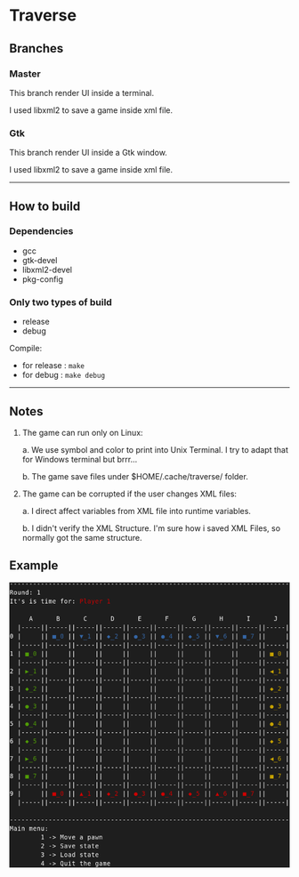 # Traverse

## Branches

### Master

This branch render UI inside a terminal.

I used libxml2 to save a game inside xml file.

### Gtk

This branch render UI inside a Gtk window.

I used libxml2 to save a game inside xml file.

---

## How to build

### Dependencies

- gcc
- gtk-devel
- libxml2-devel
- pkg-config

### Only two types of build

- release
- debug

Compile:

- for release : `make`
- for debug : `make debug`

---

## Notes

1. The game can run only on Linux:

    a. We use symbol and color to print into Unix Terminal. I try to adapt that for Windows terminal but brrr...

    b. The game save files under $HOME/.cache/traverse/ folder.

2. The game can be corrupted if the user changes XML files:

    a. I direct affect variables from XML file into runtime variables.

    b. I didn't verify the XML Structure. I'm sure how i saved XML Files, so normally got the same structure.

## Example

![traverse](traverse.png "Demo")
